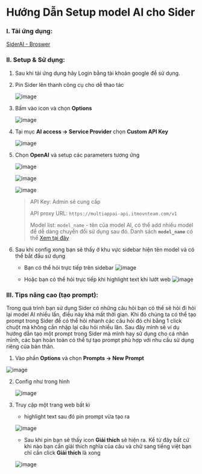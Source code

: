 # Hướng Dẫn Setup model AI cho Sider

### I. Tải ứng dụng: 
[SiderAI - Broswer](https://sider.ai/)

### II. Setup & Sử dụng:
1. Sau khi tải ứng dụng hãy Login bằng tài khoản google để sử dụng.

2. Pin Sider lên thanh công cụ cho dễ thao tác

   ![image](https://github.com/user-attachments/assets/d35aecc5-0e03-4d2e-b9f4-c66261aef9c9)

3. Bấm vào icon và chọn **Options**

   ![image](https://github.com/user-attachments/assets/41041670-e32a-45e9-93c9-bd3935cc2cdc)

4. Tại mục **AI access -> Service Provider** chọn **Custom API Key**

   ![image](https://github.com/user-attachments/assets/e5a2e666-710a-4d7f-a85f-e9a426529e02)

5. Chọn **OpenAI** và setup các parameters tương ứng

   ![image](https://github.com/user-attachments/assets/3da25ccc-ed97-4567-8ed0-eece41636d82)

   ![image](https://github.com/user-attachments/assets/c09232f2-41ec-432c-a9f4-f1a030d312e9)

   ![image](https://github.com/user-attachments/assets/981d6013-78bd-483c-8e1a-062ddb9b9da6)

    > API Key: Admin sẽ cung cấp
    >
    > API proxy URL: `https://multiappai-api.itmovnteam.com/v1`
    > 
    > Model list: `model_name` - tên của model AI, có thể add nhiều model để dễ dàng chuyển đổi sử dụng sau đó. Danh sách **`model_name`** có thể [Xem tại đây](https://multiappai.itmovnteam.com/pages/pricing/pricing#bang-gia-model-chi-tiet)

6. Sau khi config xong bạn sẽ thấy ở khu vực sidebar hiện tên model và có thể bắt đầu sử dụng

   - Bạn có thể hỏi trực tiếp trên sidebar
   ![image](https://github.com/user-attachments/assets/956401be-9bdc-4c7e-819e-cdf28281ff88)

   - Hoặc bạn có thể hỏi trực tiếp khi highlight text khi lướt web
   ![image](https://github.com/user-attachments/assets/c37308bd-e488-4f0e-a83f-86b72b7fd6ab)

### III. Tips nâng cao (tạo prompt):
Trong quá trình bạn sử dụng Sider có những câu hỏi bạn có thể sẽ hỏi đi hỏi lại model AI nhiều lần, điều này khá mất thời gian. Khi đó chúng ta có thể tạo prompt trong Sider để có thể hỏi nhanh các câu hỏi đó chỉ bằng 1 click chuột mà không cần nhập lại câu hỏi nhiều lân. Sau đây mình sẽ ví dụ hướng dẫn tạo một prompt trong Sider mà mình hay sử dụng cho cá nhân mình, các bạn hoàn toàn có thể tự tạo prompt phù hợp với nhu cầu sử dụng riêng của bản thân.

1.  Vào phần **Options** và chọn **Prompts -> New Prompt**

   ![image](https://github.com/user-attachments/assets/661bd68f-bf77-4f30-b24e-6a4386a51732)

2. Config như trong hình

    ![image](https://github.com/user-attachments/assets/15253ca4-3a75-4ebe-851c-26ba71898562)

3. Truy cập một trang web bất kì

   - highlight text sau đó pin prompt vừa tạo ra
     
   ![image](https://github.com/user-attachments/assets/3641f5fd-f490-40dc-bbe3-5b433b1fb0ae)
   
   - Sau khi pin bạn sẽ thấy icon **Giải thích** sẽ hiện ra. Kể từ đây bất cứ khi nào bạn cần giải thích nghĩa của câu và chữ sang tiếng việt bạn chỉ cần click **Giải thích** là xong
     
   ![image](https://github.com/user-attachments/assets/418d73ea-e99a-4d03-bc9a-50ac72902990)








